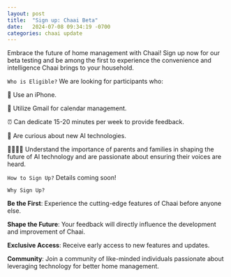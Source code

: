 ```yaml
---
layout: post
title:  "Sign up: Chaai Beta"
date:   2024-07-08 09:34:19 -0700
categories: chaai update
---
```


Embrace the future of home management with Chaai! Sign up now for our beta testing and be among the first to experience the convenience and intelligence Chaai brings to your household. 

`Who is Eligible?` We are looking for participants who:

📱 Use an iPhone.

📧 Utilize Gmail for calendar management.

⏰ Can dedicate 15-20 minutes per week to provide feedback.

🤖 Are curious about new AI technologies.

👨‍👩‍👧‍👦 Understand the importance of parents and families in shaping the future of AI technology and are passionate about ensuring their voices are heard.


`How to Sign Up?` Details coming soon!

`Why Sign Up?`

<b>Be the First</b>: Experience the cutting-edge features of Chaai before anyone else.

<b>Shape the Future</b>: Your feedback will directly influence the development and improvement of Chaai.

<b>Exclusive Access</b>: Receive early access to new features and updates.

<b>Community</b>: Join a community of like-minded individuals passionate about leveraging technology for better home management.
